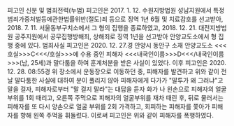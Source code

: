 피고인 신분 및 범죄전력(누범)
피고인은 2017. 1. 12. 수원지방법원 성남지원에서 특정범죄가중처벌등에관한법률위반(절도)죄 등으로 징역 1년 6월 및 치료감호를 선고받아, 2018. 7. 11. 서울동부구치소에서 그 형의 집행을 종료하였고, 2018. 12. 21. 대전지방법원 공주지원에서 공무집행방해죄, 상해죄로 징역 1년을 선고받아 안양교도소에서 형 집행 중에 있다.
범죄사실
피고인은 2020. 12. 27.경 안양시 동안구 소재 안양교도소 <<<호실>>>C<<</호실>>>에 수용 중인 피해자 <<<내국인이름>>>D<<</내국인이름>>>(남, 25세)과 말다툼을 하여 훈계처분을 받은 사실이 있었다.
이후 피고인은 2020. 12. 28. 08:55경 위 장소에서 운동장으로 이동하던 중, 피해자를 발견하고 위와 같이 전날 말다툼한 사실에 대하여 분이 풀리지 않아 피해자에게 다가가 "말투가 왜 그러냐"고 말을 걸자, 피해자로부터 "말 걸지 말라"는 대답을 듣자 화가 나 왼손으로 피해자의 얼굴 부위를 1회 때리고, 오른쪽 주먹으로 피해자의 얼굴부위를 재차 때린 후, 뒤로 물러서는 피해자를 또 다시 양손으로 얼굴 부위를 2회 가격하고, 회피하는 피해자를 쫓아가 피해자를 향해 왼쪽 주먹을 휘둘렀다.
이로써 피고인은 위와 같이 피해자를 폭행하였다.